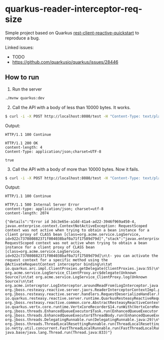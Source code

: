 # quarkus-reader-interceptor-req-size

Simple project based on Quarkus [rest-client-reactive-quickstart](https://github.com/quarkusio/quarkus-quickstarts/tree/2.16.4.Final/rest-client-reactive-quickstart) to reproduce a bug.

Linked issues:
- TODO
- https://github.com/quarkusio/quarkus/issues/28446

## How to run

1. Run the server

```sh
./mvnw quarkus:dev
```

2. Call the API with a body of less than 10000 bytes. It works.

```sh
$ curl -i -X POST http://localhost:8080/test -H "Content-Type: text/plain" --data-binary "@tests/9kb"
```

Output:
```
HTTP/1.1 100 Continue

HTTP/1.1 200 OK
content-length: 4
Content-Type: application/json;charset=UTF-8

true
```

3. Call the API with a body of more than 10000 bytes. Now it fails.

```sh
$ curl -i -X POST http://localhost:8080/test -H "Content-Type: text/plain" --data-binary "@tests/10kb"
```

Output:
```
HTTP/1.1 100 Continue

HTTP/1.1 500 Internal Server Error
content-type: application/json; charset=utf-8
content-length: 2074

{"details":"Error id 3dc3e65e-a1dd-41a4-ad22-3946f969a450-4, javax.enterprise.context.ContextNotActiveException: RequestScoped context was not active when trying to obtain a bean instance for a client proxy of CLASS bean [class=org.acme.service.LogService, id=922c737080882371f004038baf0a71f17589d79d]","stack":"javax.enterprise.context.ContextNotActiveException: RequestScoped context was not active when trying to obtain a bean instance for a client proxy of CLASS bean [class=org.acme.service.LogService, id=922c737080882371f004038baf0a71f17589d79d]\n\t- you can activate the request context for a specific method using the @ActivateRequestContext interceptor binding\n\tat io.quarkus.arc.impl.ClientProxies.getDelegate(ClientProxies.java:55)\n\tat org.acme.service.LogService_ClientProxy.arc$delegate(Unknown Source)\n\tat org.acme.service.LogService_ClientProxy.log(Unknown Source)\n\tat org.acme.interceptor.LogInterceptor.aroundReadFrom(LogInterceptor.java:23)\n\tat org.jboss.resteasy.reactive.server.jaxrs.ReaderInterceptorContextImpl.proceed(ReaderInterceptorContextImpl.java:54)\n\tat org.jboss.resteasy.reactive.server.handlers.RequestDeserializeHandler.handle(RequestDeserializeHandler.java:88)\n\tat io.quarkus.resteasy.reactive.server.runtime.QuarkusResteasyReactiveRequestContext.invokeHandler(QuarkusResteasyReactiveRequestContext.java:108)\n\tat org.jboss.resteasy.reactive.common.core.AbstractResteasyReactiveContext.run(AbstractResteasyReactiveContext.java:145)\n\tat io.quarkus.vertx.core.runtime.VertxCoreRecorder$14.runWith(VertxCoreRecorder.java:576)\n\tat org.jboss.threads.EnhancedQueueExecutor$Task.run(EnhancedQueueExecutor.java:2449)\n\tat org.jboss.threads.EnhancedQueueExecutor$ThreadBody.run(EnhancedQueueExecutor.java:1478)\n\tat org.jboss.threads.DelegatingRunnable.run(DelegatingRunnable.java:29)\n\tat org.jboss.threads.ThreadLocalResettingRunnable.run(ThreadLocalResettingRunnable.java:29)\n\tat io.netty.util.concurrent.FastThreadLocalRunnable.run(FastThreadLocalRunnable.java:30)\n\tat java.base/java.lang.Thread.run(Thread.java:833)"}
```
